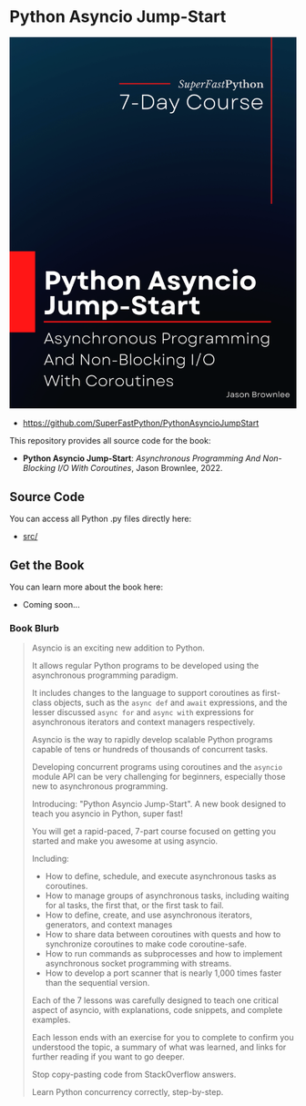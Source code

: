 # Python Asyncio Jump-Start

![Python Asyncio Jump-Start](cover.png)

* <https://github.com/SuperFastPython/PythonAsyncioJumpStart>

This repository provides all source code for the book:

* **Python Asyncio Jump-Start**: _Asynchronous Programming And Non-Blocking I/O With Coroutines_, Jason Brownlee, 2022.


## Source Code
You can access all Python .py files directly here:

* [src/](src/)


## Get the Book

You can learn more about the book here:

* Coming soon...


### Book Blurb

> Asyncio is an exciting new addition to Python.
>
> It allows regular Python programs to be developed using the asynchronous programming paradigm.
>
> It includes changes to the language to support coroutines as first-class objects, such as the `async def` and `await` expressions, and the lesser discussed `async for` and `async with` expressions for asynchronous iterators and context managers respectively.
>
> Asyncio is the way to rapidly develop scalable Python programs capable of tens or hundreds of thousands of concurrent tasks.
>
> Developing concurrent programs using coroutines and the `asyncio` module API can be very challenging for beginners, especially those new to asynchronous programming.
>
> Introducing: "Python Asyncio Jump-Start". A new book designed to teach you asyncio in Python, super fast!
>
> You will get a rapid-paced, 7-part course focused on getting you started and make you awesome at using asyncio.
>
> Including:
>
> * How to define, schedule, and execute asynchronous tasks as coroutines.
> * How to manage groups of asynchronous tasks, including waiting for al tasks, the first that, or the first task to fail.
> * How to define, create, and use asynchronous iterators, generators, and context manages
> * How to share data between coroutines with quests and how to synchronize coroutines to make code coroutine-safe.
> * How to run commands as subprocesses and how to implement asynchronous socket programming with streams.
> * How to develop a port scanner that is nearly 1,000 times faster than the sequential version.
>
> Each of the 7 lessons was carefully designed to teach one critical aspect of asyncio, with explanations, code snippets, and complete examples.
>
> Each lesson ends with an exercise for you to complete to confirm you understood the topic, a summary of what was learned, and links for further reading if you want to go deeper.
>
> Stop copy-pasting code from StackOverflow answers.
>
> Learn Python concurrency correctly, step-by-step.
